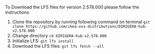 To Download the LFS files for version 2.578.000 please follow the instructions

1. Clone the repository by running following command on terminal `git clone https://github.com/ikea-oss-distributions/DIRIGERA-hub-v2.578.000`
2. Change directory `cd DIRIGERA-hub-v2.578.000`
3. Initialize LFS: `git lfs install`
4. Download the LFS files: `git lfs fetch --all`
